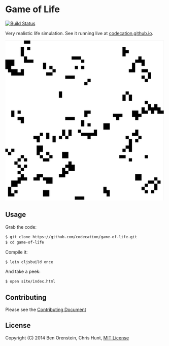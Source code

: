 # Game of Life

[![Build Status](https://travis-ci.org/codecation/game-of-life.svg?branch=master)](https://travis-ci.org/codecation/game-of-life)

Very realistic life simulation. See it running live at
[codecation.github.io](http://codecation.github.io/2014-02-clojure-rica).

![](images/example-life.gif)

## Usage

Grab the code:

```bash
$ git clone https://github.com/codecation/game-of-life.git
$ cd game-of-life
```

Compile it:

```bash
$ lein cljsbuild once
```

And take a peek:

```bash
$ open site/index.html
```

## Contributing
Please see the [Contributing
Document](https://github.com/codecation/game-of-life/blob/master/CONTRIBUTING.md)

## License
Copyright (C) 2014 Ben Orenstein, Chris Hunt, [MIT
License](https://github.com/codecation/game-of-life/blob/master/LICENSE.txt)
